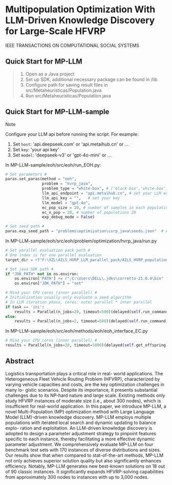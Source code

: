# Multipopulation Optimization With LLM-Driven Knowledge Discovery for Large-Scale HFVRP
IEEE TRANSACTIONS ON COMPUTATIONAL SOCIAL SYSTEMS

## Quick Start for MP-LLM
> 1. Open <AILS-HVRP-population-llm> as a Java project
> 2. Set up SDK, additional necessary package can be found in /lib
> 3. Configure path for saving result files in src/Metaheuristicas/Population.java
> 4. Run src/Metaheuristicas/Population.java

## Quick Start for MP-LLM-sample
> [!Note]
> Configure your LLM api before running the script. For example:
>
> 1) Set `host`: 'api.deepseek.com' or 'api.metaihub.cn' or ...
> 2) Set `key`: 'your api key'
> 3) Set `model`: 'deepseek-v3' or 'gpt-4o-mini' or ...

In MP-LLM-sample/eoh/src/eoh/run_EOH.py:
```python
# Set parameters #
paras.set_paras(method = "eoh",
                problem = "hvrp_java",
                problem_type = "white-box", # ['black-box','white-box']
                llm_api_endpoint = "api.metaihub.cn", # set your LLM endpoint
                llm_api_key = "",   # set your key
                llm_model = "gpt-4o",
                ec_pop_size = 20, # number of samples in each population 20
                ec_n_pop = 20, # number of populations 20
                exp_debug_mode = False)

# Set seed path #     
paras.exp_seed_path = "problems\optimization\cvrp_java\seeds.json"  # enter your seed path here seeds.json
```

In MP-LLM-sample/eoh/src/eoh/problem/optimization/hvrp_java/run.py
```python
# Set parallel evaluation pack path #
# One index is for one parallel evaluation
target_dir = rf"F:\XZL\AILS_HVRP_LLM_parallel_pack/AILS_HVRP_population_llm_{index}/"  # enter your project root here

# Set java SDK path #
if "JDK_PATH" not in os.environ:
    os.environ['PATH'] += r";C:\Users\DELL\.jdks\corretto-21.0.4\bin"  # enter your jdk path here
    os.environ["JDK_PATH"] = "set"

# Mind your CPU cores (inner parallel) #
# Initialization usually only evaluate a seed algorithm
# In LLM iteration phase, cores: outer parallel * inner parallel
if task == 'ini':
    results = Parallel(n_jobs=20, timeout=500)(delayed(self.run_command)(i) for i in self.instance_commands)
else:
    results = Parallel(n_jobs=2, timeout=500)(delayed(self.run_command)(i) for i in self.instance_commands)
```

In MP-LLM-sample/eoh/src/eoh/methods/eoh/eoh_interface_EC.py
```python
# Mind your CPU cores (inner parallel) #
results = Parallel(n_jobs=20, timeout=1000)(delayed(self.get_offspring)(pop, operator) for _ in range(20))
```
## Abstract
Logistics transportation plays a critical role in real- world applications. The Heterogeneous Fleet Vehicle Routing Problem (HFVRP), characterized by varying vehicle capacities and costs, are the key optimization challenges in many lo- gistic scenarios. Despite its importance, it presents substantial challenges due to its NP-hard nature and large scale. Existing methods only study HFVRP instances of moderate size (i.e., about 300 nodes), which is insufficient for real-world application. In this paper, we introduce MP-LLM, a novel Multi-Population (MP) optimization method with Large Language Model (LLM)-driven knowledge discovery. MP-LLM employs multiple populations with iterated local search and dynamic updating to balance explo- ration and exploitation. An LLM-driven knowledge discovery is adopted to design a parameter adjustment strategy to pinpoint features specific to each instance, thereby facilitating a more effective dynamic parameter adjustment. We comprehensively evaluate MP-LLM on four benchmark test sets with 170 instances of diverse distributions and sizes. Our results show that when compared to stat-of-the-art methods, MP-LLM not only achieves superior solution quality but also significantly enhances efficiency. Notably, MP-LLM generates new best-known solutions on 18 out of 90 classic instances. It significantly expands HFVRP-solving capabilities from approximately 300 nodes to instances with up to 3,000 nodes.